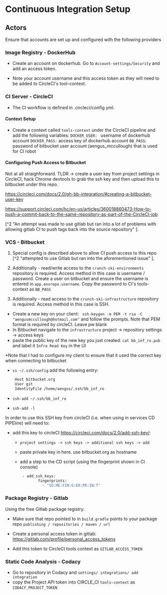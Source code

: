 # Continuous Integration Setup

## Actors
Ensure that accounts are set up and configured with the following providers

### Image Registry - DockerHub
-  Create an account on dockerhub.  Go to `Account-settings/Security` and add an access token.

-  Note your account username and this access token as they will need to be added to CircleCI's tool-context.
 
### CI Server - CircleCI
-  The CI workflow is defined in .circleci/config.yml.  

#### Context Setup
-  Create a context called `tools-context` under the CircleCI pipeline and add the following variables:
`DOCKER_USER: ` username of dockerhub account
`DOCKER_PASS:`  access key of dockerhub account 
`BB_PASS`:      password of bitbucket user account (aengus_mccullough) that is used for CI robot

#### Configuring Push Access to Bitbucket
Not at all straighforward.  TLDR -> create a user key from project settings in CircleCI, 
hack Chrome devtools to grab the ssh key and then upload this to bitbucket under this repo.

<https://circleci.com/docs/2.0/gh-bb-integration/#creating-a-bitbucket-user-key>

<https://support.circleci.com/hc/en-us/articles/360018860473-How-to-push-a-commit-back-to-the-same-repository-as-part-of-the-CircleCI-job>


[^2 "An attempt was made to use gitlab but ran 
into a lot of problems with allowing
gitlab CI to push tags back into the source repository" ].


### VCS - Bitbucket
1.  Special config is described above to allow CI push access to this repo
[^2 "attempted to use Gitlab but ran into the aforementioned issue" ].

2.  Additionally - read/write access to the `crunch-ski-environments` repository is required.  Access
method in this case is username / password.  Create a user on bitbucket and ensure the username is entered in 
`app.envrepo.username`.  Copy the password to CI's tools-context as `BB_PASS`

3.  Additionally - read access to the `crunch-ski-infrastructure` repository is required.  Access method in this case
is SSH.  
  - Create a new key on your client:  ` ssh-keygen -m PEM -t rsa -C "aengusmccullough@hotmail.com"` and follow the prompts.
   Note that PEM format is required by circleCI.  Leave pw blank
  - In Bitbucket navigate to the `infrastructure` project -> repository settings -> access keys
  - paste the public key of the new key you just created:  `cat bb_inf_ro.pub` and label it `Infra Read Key` in the UI
  
 *Note that I had to configure my client to ensure that it used the correct key when connecting to bitbucket
 - `vi ~/.ssh/config` add the following entry:
 
    ```bash
     Host bitbucket.org
     User git
     IdentityFile /home/aengus/.ssh/bb_inf_ro
   ```

 - `ssh-add ~/.ssh/bb_inf_ro`
 - `ssh-add -l`

In order to use this SSH key from circleCI (i.e. when using in services CD PIPEline) will need to:
- add this key to circleCI https://circleci.com/docs/2.0/add-ssh-key/:
  - `project settings -> ssh keys -> additional ssh keys -> add`
  - paste private key in here. use bitbucket.org as hostname
  - add a step to the CD script (using the fingerprint shown in CI console)
   
     ```bash
      - add_ssh_keys:
             fingerprints:
               - "SO:ME:FIN:G:ER:PR:IN:T"
     ```

### Package Registry - Gitlab
Using the free Gitlab package registry.

-  Make sure that repo pointed to in `build.gradle` points to your package repo
`publishing / repositories / maven / url`

-  Create a personal access token in gitlab: <https://gitlab.com/profile/personal_access_tokens>

-  Add this token to CircleCI tools context as `GITLAB_ACCESS_TOKEN`

 ### Static Code Analysis - Codacy
 
-  Go to repository in Codacy and `settings/ integrations/ add integration`
-  copy the Project API token into CIRCLE_CI `tools-context` as `CODACY_PROJECT_TOKEN`